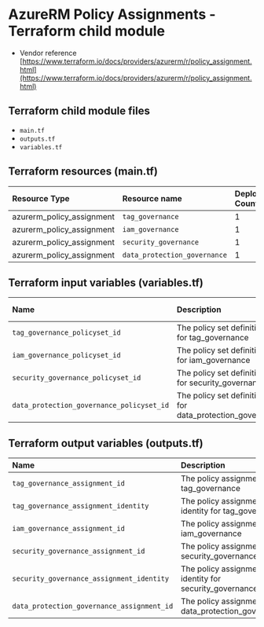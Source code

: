 # AzureRM Policy Assignments - Terraform child module

* Vendor reference [https://www.terraform.io/docs/providers/azurerm/r/policy_assignment.html](https://www.terraform.io/docs/providers/azurerm/r/policy_assignment.html)

## Terraform child module files

* `main.tf`
* `outputs.tf`
* `variables.tf`

## Terraform resources (main.tf)

| Resource Type | Resource name | Deployment Count
|:--------------|:--------------|:----------------
| azurerm_policy_assignment | `tag_governance` | 1
| azurerm_policy_assignment | `iam_governance` | 1
| azurerm_policy_assignment | `security_governance` | 1
| azurerm_policy_assignment | `data_protection_governance` | 1

## Terraform input variables (variables.tf)

| Name | Description | Type | Default Value
|:------|:-------------|:------|:---------
| `tag_governance_policyset_id` | The policy set definition id for tag_governance | `string` | null
| `iam_governance_policyset_id` | The policy set definition id for iam_governance | `string` | null
| `security_governance_policyset_id` | The policy set definition id for security_governance | `string` | null
| `data_protection_governance_policyset_id` | The policy set definition id for data_protection_governance | `string` | null

## Terraform output variables (outputs.tf)

| Name | Description | Value
|:-------|:-----------|:----------
| `tag_governance_assignment_id` | The policy assignment id for tag_governance | ${azurerm_policy_assignment.tag_governance.id}
| `tag_governance_assignment_identity` | The policy assignment identity for tag_governance | ${azurerm_policy_assignment.tag_governance.identity}
| `iam_governance_assignment_id` | The policy assignment id for iam_governance | ${azurerm_policy_assignment.iam_governance.id}
| `security_governance_assignment_id` | The policy assignment id for security_governance | ${azurerm_policy_assignment.security_governance.id}
| `security_governance_assignment_identity` | The policy assignment identity for security_governance | ${azurerm_policy_assignment.security_governance.identity}
| `data_protection_governance_assignment_id` | The policy assignment id for data_protection_governance | ${azurerm_policy_assignment.data_protection_governance.id}
